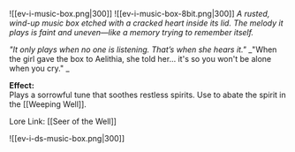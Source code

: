 ![[ev-i-music-box.png|300]]  ![[ev-i-music-box-8bit.png|300]]
_A rusted, wind-up music box etched with a cracked heart inside its lid. The melody it plays is faint and uneven—like a memory trying to remember itself._

_"It only plays when no one is listening. That’s when she hears it."_
_"When the girl gave the box to Aelithia, she told her... it's so you won't be alone when you cry." _

**Effect:**  
Plays a sorrowful tune that soothes restless spirits. Use to abate the spirit in the [[Weeping Well]].

Lore Link: [[Seer of the Well]]

![[ev-i-ds-music-box.png|300]]
